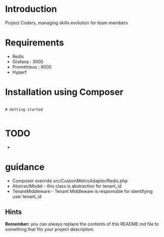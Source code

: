 # Introduction
Project Coders, managing skills evolution for  team members
# Requirements

- Redis  
- Grafana : 3000
- Promehteus : 9000
- Hyperf

# Installation using Composer


```

# Getting started


```
# TODO
- 

# guidance
- Composer override src/CustomMetricAdapter/Redis.php
- AbstractModel - this class is abstraction  for tenant_id
- TenantMiddleware - Tenant Middleware is responsible for identifying user tenant_id



## Hints



**Remember:** you can always replace the contents of this README.md file to something that fits your project description.
